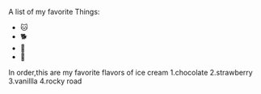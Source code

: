 A list of my favorite Things:
- 🐱
- 🐕
- 🌲
- 🎋

In order,this are my favorite flavors of ice cream
1.chocolate
2.strawberry
3.vanillla
4.rocky road
